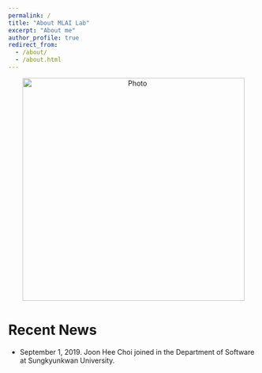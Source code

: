```yaml
---
permalink: /
title: "About MLAI Lab"
excerpt: "About me"
author_profile: true
redirect_from: 
  - /about/
  - /about.html
---
```


<p align="center">
  <img src="https://lantaoyu.github.io/files/lantaoyu_img1.jpg?raw=true" alt="Photo" style="width: 450px;"/> 
</p>



# Recent News
* September 1, 2019. Joon Hee Choi joined in the Department of Software at Sungkyunkwan University.
